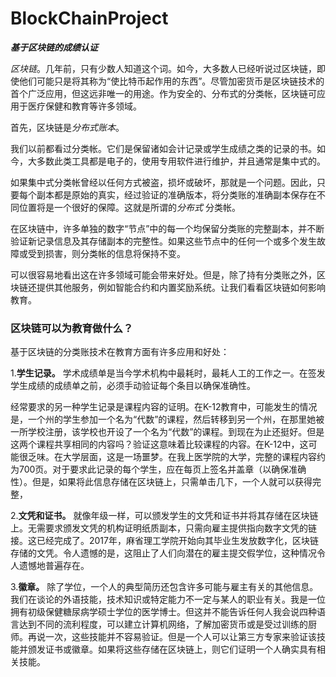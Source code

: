 # BlockChainProject

***基于区块链的成绩认证***

*区块链*。几年前，只有少数人知道这个词。如今，大多数人已经听说过区块链，即使他们可能只是将其称为“使比特币起作用的东西”。尽管加密货币是区块链技术的首个广泛应用，但这远非唯一的用途。作为安全的、分布式的分类帐，区块链可应用于医疗保健和教育等许多领域。

首先，区块链是*分布式账本*。

我们以前都看过分类帐。它们是保留诸如会计记录或学生成绩之类的记录的书。如今，大多数此类工具都是电子的，使用专用软件进行维护，并且通常是集中式的。

如果集中式分类帐曾经以任何方式被盗，损坏或破坏，那就是一个问题。因此，只要每个副本都是原始的真实，经过验证的准确版本，将分类账的准确副本保存在不同位置将是一个很好的保障。这就是所谓的*分布式* 分类帐。

在区块链中，许多单独的数字“节点”中的每一个均保留分类账的完整副本，并不断验证新记录信息及其存储副本的完整性。如果这些节点中的任何一个或多个发生故障或受到损害，则分类帐的信息将保持不变。

可以很容易地看出这在许多领域可能会带来好处。但是，除了持有分类账之外，区块链还提供其他服务，例如智能合约和内置奖励系统。让我们看看区块链如何影响教育。

### 区块链可以为教育做什么？

基于区块链的分类账技术在教育方面有许多应用和好处：

1.**学生记录。** 学术成绩单是当今学术机构中最耗时，最耗人工的工作之一。在签发学生成绩的成绩单之前，必须手动验证每个条目以确保准确性。

经常要求的另一种学生记录是课程内容的证明。在K-12教育中，可能发生的情况是，一个州的学生参加一个名为“代数”的课程，然后转移到另一个州，在那里她被一所学校注册，该学校也开设了一个名为“代数”的课程。到现在为止还挺好。但是这两个课程共享相同的内容吗？验证这意味着比较课程的内容。在K-12中，这可能很乏味。在大学层面，这是一场噩梦。在我上医学院的大学，完整的课程内容约为700页。对于要求此记录的每个学生，应在每页上签名并盖章（以确保准确性）。但是，如果将此信息存储在区块链上，只需单击几下，一个人就可以获得完整，

2.**文凭和证书。** 就像年级一样，可以颁发学生的文凭和证书并将其存储在区块链上。无需要求颁发文凭的机构证明纸质副本，只需向雇主提供指向数字文凭的链接。这已经完成了。2017年，麻省理工学院开始向其毕业生发放数字化，区块链存储的文凭。令人遗憾的是，这阻止了人们向潜在的雇主提交假学位，这种情况令人遗憾地普遍存在。

3.**徽章。** 除了学位，一个人的典型简历还包含许多可能与雇主有关的其他信息。我们在谈论的外语技能，技术知识或特定能力不一定与某人的职业有关。我是一位拥有初级保健糖尿病学硕士学位的医学博士。但这并不能告诉任何人我会说四种语言达到不同的流利程度，可以建立计算机网络，了解加密货币或是受过训练的厨师。再说一次，这些技能并不容易验证。但是一个人可以让第三方专家来验证该技能并颁发证书或徽章。如果将这些存储在区块链上，则它们证明一个人确实具有相关技能。

 

 
